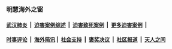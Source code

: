 
### 明慧海外之窗

####  [武汉肺炎](indexes/365.md?t=04262301) &nbsp;|&nbsp;  [迫害案例综述](indexes/328.md?t=04262301) &nbsp;|&nbsp; [迫害致死案例](indexes/277.md?t=04262301)  &nbsp;|&nbsp; [更多迫害案例](indexes/81.md?t=04262301)  &nbsp;|&nbsp; 
####  [时事评论](indexes/19.md?t=04262301) &nbsp;|&nbsp; [海外简讯](indexes/245.md?t=04262301)&nbsp;|&nbsp;  [社会支持](indexes/140.md?t=04262301) &nbsp;|&nbsp; [褒奖决议](indexes/282.md?t=04262301) &nbsp;|&nbsp; [社区报道](indexes/91.md?t=04262301)  &nbsp;|&nbsp; [天人之间](indexes/78.md?t=04262301) 

